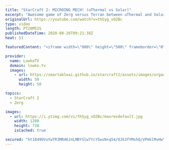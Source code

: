 ```yaml
---
title: "StarCraft 2: MICROING MECH! (uThermal vs Solar)"
excerpt: "Awesome game of Zerg versus Terran between uThermal and Solar at the professional level of StarCraft 2.  Support my work: http://www.patreon.com/lowkotv  My second channel: http://lowko.tv/morelowko Lowko Merch: http://lowko.tv/merch  Be part of the community on Discord: http://discord.gg/lowkotv The"
originalUrl: https://youtube.com/watch?v=thSyg_vO2Bc
type: video
length: PT20M52S
publishedDateTime: 2020-08-26T09:21:38Z
heat: 51

featuredContent: "<iframe width=\"800\" height=\"500\" frameborder=\"0\" src=\"https://www.youtube.com/embed/thSyg_vO2Bc\" allow=\"accelerometer; autoplay; encrypted-media; gyroscope; picture-in-picture\" allowfullscreen></iframe>"

provider:
  name: LowkoTV
  domain: lowko.tv
  images:
    - url: https://smartableai.github.io/starcraft2/assets/images/organizations/lowko.tv-50x50.jpg
      width: 50
      height: 50

topics:
  - StarCraft 2
  - Zerg

images:
  - url: https://i.ytimg.com/vi/thSyg_vO2Bc/maxresdefault.jpg
    width: 1280
    height: 720
    isCached: true

secured: "ht1849OVuYwTR3MR46JnLMBYSlwTYcY5wsN+q54/UJk3fYMshQ/VPmklMvHwYdPS0JfQqgoZ3mxtE3pXOROLJ4dJT9V8GvLyQ0Lyx5GBDgds668ovKojMq7Yk0uw/con3iTEvujUahhQ2duwpLBF1v+26g2dLdQxaDz4A84vqj2LzQSDZ+rxSpJnLTwW93sdX8IpWe6Y9ctdb21crNF6PS2ksDoU3PPEEm+r6X2yzknyv9mjd3+tY5O530Hf5vUcXO7Ng3sOVp47VL4wtiYkyJXbvsQ/jtjfdFV084/7VLspVtVX5E6BXmUTkwS0Rc06GJYm/XtSMuPXum2hEksFS5EdJgKRdTjAatB99zH94y281CayHtJr7bVy2PXPuTZF86LK60Q0CSaLcEuTQBqeKDXciaQDI1I7GcEfoy4UBeQ=;RIlznlp0R8E7/Tacvy1CZw=="
---
```


